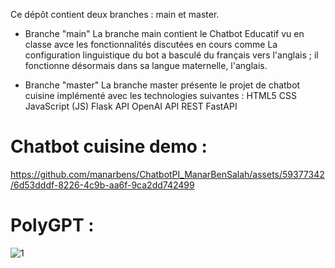 Ce dépôt contient deux branches : main et master.

* Branche "main"
La branche main contient le Chatbot Educatif vu en classe avce les fonctionnalités discutées en cours comme La configuration linguistique du bot a basculé du français vers l'anglais ; il fonctionne désormais dans sa langue maternelle, l'anglais.

* Branche "master"
La branche master présente le projet de chatbot cuisine implémenté avec les technologies suivantes :
HTML5
CSS
JavaScript (JS)
Flask
API OpenAI
API REST
FastAPI
# Chatbot cuisine demo :

https://github.com/manarbens/ChatbotPI_ManarBenSalah/assets/59377342/6d53dddf-8226-4c9b-aa6f-9ca2dd742499
# PolyGPT :

![1](https://github.com/manarbens/ChatbotPI_ManarBenSalah/assets/59377342/d9eb6457-8b46-41c8-b7c1-384fb7199afc)






